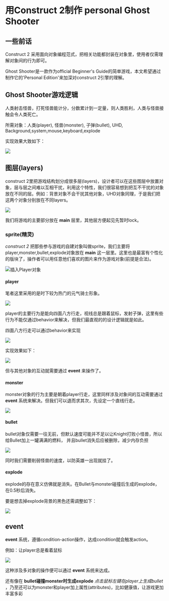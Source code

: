 # 用Construct 2制作 personal Ghost Shooter

## 一些前话
Construct 2 采用面向对象编程范式，把相关功能都封装在对象里，使用者仅需理解对象间的行为即可。

Ghost Shooter是一款作为official Beginner's Guide的简单游戏，本文希望通过制作它的'Personal Edition'来加深对construct 2引擎的理解。

## Ghost Shooter游戏逻辑

人类射击怪兽，打死怪兽能计分，分数累计到一定量，则人类胜利，人类与怪兽接触会令人类死亡。

所需对象：人类(player), 怪兽(monster), 子弹(bullet), UHD, Background,system,mouse,keyboard,explode

实现效果大致如下：

![](/images/giff.gif)

## 图层(layers)

construct 2里把游戏结构划分成很多层(layers)，设计者可以在这些图层中放置对象，层与层之间难以互相干扰，利用这个特性，我们很容易想到把互不干扰的对象放在不同的层。例如：背景对象不会干扰其他对象，UHD对象同理，于是我们把这两个对象分别放在不同layers。

![](/images/1.png)

我们将游戏的主要部分放在 **main** 层里，其他层方便起见先暂时lock。

### sprite(精灵)

*construct 2* 把那些参与游戏的自建对象叫做sprite，我们主要将player,monster,bullet,explode对象放在 **main** 这一层里。这里也是最富有个性化的版块了，操作者可以用任意他们喜欢的图片来作为游戏对象(前提是合法)。

![插入Player对象](/images/2.png)

#### player

笔者这里采用的是时下较为热门的元气骑士形象。

![](/images/Knight.png)

player的主要行为是能向四面八方行走，视线总是跟着鼠标，发射子弹，这里有些行为不能仅通过behavior来解决，但我们最直观的的设计逻辑就是如此。

四面八方行走可以通过behavior来实现

![](/images/3.png)

实现效果如下：

![](/images/gifff.gif)

但与其他对象的互动就需要通过 **event** 来操作了。

#### monster

monster对象的行为主要是朝着player行走，这里同样涉及对象间的互动需要通过 **event** 系统来解决。但我们可以退而求其次，先设定一个直线行走。

![](/images/4.png)

#### bullet

bullet对象仅需要一往无前，但默认速度可能并不足以让Knight打败小怪兽，所以给Bullet加上一罐满满的燃料，
并且bullet消失后应被删除，减少内存负担

![](/images/giffff.gif)

同时我们需要削弱怪兽的速度，以防英雄一出现就挂了。

#### explode

explode的存在意义仿佛就是消失。在Bullet与monster碰撞后生成的explode，在0.5秒后消失。

要是想去掉explode背景的黑色还需调整如下：

![](/images/5.png)

## event

**event** 系统，遵循condition-action操作，达成condition就会触发action。

例如：让player总是看着鼠标

![](/images/6.png)

这种涉及多对象的操作便可以通过 **event** 系统来达成。

还有像在 **bullet碰撞monster时生成explode** *点击鼠标左键在player上生成bullet* ，乃至还可以为monster和player加上属性(attributes)，比如健康值，让游戏更加丰富多彩